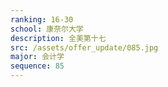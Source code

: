 ```yaml
---
ranking: 16-30
school: 康奈尔大学
description: 全美第十七
src: /assets/offer_update/085.jpg
major: 会计学
sequence: 85
---
```

